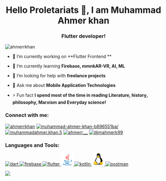 <h1 align="center">Hello Proletariats 👋, I am Muhammad Ahmer khan</h1>
<h3 align="center">Flutter developer!</h3>  

<p align="left"> <img src="https://komarev.com/ghpvc/?username=ahmerrkhan&label=Profile%20views&color=0e75b6&style=flat" alt="ahmerrkhan" /> </p>

- 🔭 I’m currently working on **Flutter Frontend **

- 🌱 I’m currently learning **Firebase,   mmnkAR-VR, AI, ML**

- 🤝 I’m looking for help with **freelance projects**

- 💬 Ask me about **Mobile Application Technologies**

- ⚡ Fun fact **I spend most of the time in reading Literature, history, philosophy, Marxism and Everyday science!**

<h3 align="left">Connect with me:</h3>
<p align="left">
<a href="https://dev.to/ahmerrkhan" target="blank"><img align="center" src="https://cdn.jsdelivr.net/npm/simple-icons@3.0.1/icons/dev-dot-to.svg" alt="ahmerrkhan" height="30" width="40" /></a>  
<a href="https://linkedin.com/in/muhammad-ahmer-khan-b696551ba/" target="blank"><img align="center" src="https://raw.githubusercontent.com/rahuldkjain/github-profile-readme-generator/master/src/images/icons/Social/linked-in-alt.svg" alt="muhammad-ahmer-khan-b696551ba/" height="30" width="40" /></a>
<a href="https://fb.com/muhammadahmer.khan.5" target="blank"><img align="center" src="https://raw.githubusercontent.com/rahuldkjain/github-profile-readme-generator/master/src/images/icons/Social/facebook.svg" alt="muhammadahmer.khan.5" height="30" width="40" /></a>
<a href="https://instagram.com/ahmerr.__" target="blank"><img align="center" src="https://raw.githubusercontent.com/rahuldkjain/github-profile-readme-generator/master/src/images/icons/Social/instagram.svg" alt="ahmerr.__" height="30" width="40" /></a>
<a href="https://medium.com/@mahmerk99" target="blank"><img align="center" src="https://raw.githubusercontent.com/rahuldkjain/github-profile-readme-generator/master/src/images/icons/Social/medium.svg" alt="@mahmerk99" height="30" width="40" /></a>
</p>

<h3 align="left">Languages and Tools:</h3>
<p align="left"> <a href="https://dart.dev" target="_blank"> <img src="https://www.vectorlogo.zone/logos/dartlang/dartlang-icon.svg" alt="dart" width="40" height="40"/> </a>         <a href="https://firebase.google.com/" target="_blank"> <img src="https://www.vectorlogo.zone/logos/firebase/firebase-icon.svg" alt="firebase" width="40" height="40"/> </a>         <a href="https://flutter.dev" target="_blank"> <img src="https://www.vectorlogo.zone/logos/flutterio/flutterio-icon.svg" alt="flutter" width="40" height="40"/> </a>          <a href="https://cloud.google.com" target="_blank"> <a href="https://www.java.com" target="_blank"> <img src="https://raw.githubusercontent.com/devicons/devicon/master/icons/java/java-original.svg" alt="java" width="40" height="40"/> </a>            <a href="https://kotlinlang.org" target="_blank"> <img src="https://www.vectorlogo.zone/logos/kotlinlang/kotlinlang-icon.svg" alt="kotlin" width="40" height="40"/> </a>          <a href="https://www.linux.org/" target="_blank"> <img src="https://raw.githubusercontent.com/devicons/devicon/master/icons/linux/linux-original.svg" alt="linux" width="40" height="40"/> </a>              <a href="https://postman.com" target="_blank"> <img src="https://www.vectorlogo.zone/logos/getpostman/getpostman-icon.svg" alt="postman" width="40" height="40"/> </a> </p>

<img src= "https://github-readme-stats.vercel.app/api?username=ahmerrkhan&&show_icons=true&title_color=ffffff&icon_color=bb2acf&text_color=daf7dc&bg_color=151515"/>
